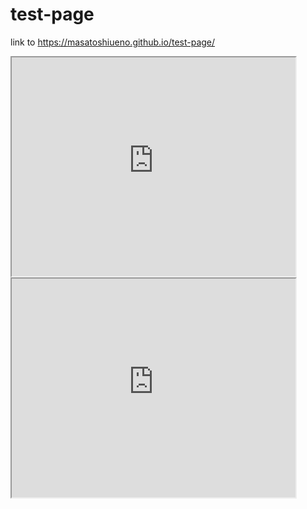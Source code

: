# test-page
link to https://masatoshiueno.github.io/test-page/

 <iframe src="https://masatoshiueno.github.io/leaflet-map-simple" width="90%" height="350"></iframe>
 <iframe src="https://masatoshiueno.github.io/highcharts-scatter-csv" width="90%" height="350"></iframe>
 
